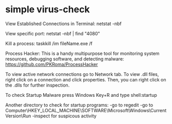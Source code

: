 # simple virus-check


View Established Connections in Terminal:
	netstat -nbf
	
View specific port:
	netstat -nbf | find "4080"
	
Kill a process:
	taskkill /im fileName.exe /f
	
	
Process Hacker:
This is a handy multipurpose tool for monitoring system resources, debugging software,
and detecting malware:
https://github.com/PKRoma/ProcessHacker

To view active network connections go to Network tab. To view .dll files, right click
 on a connection and click properties. Then, you can right click on the .dlls for further
 inspection.


To check Startup Malware press Windows Key+R and type shell:startup

Another directory to check for startup programs:
    -go to regedit
	-go to Computer\HKEY_LOCAL_MACHINE\SOFTWARE\Microsoft\Windows\CurrentVersion\Run
	-inspect for suspicous activity

